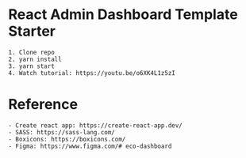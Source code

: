 # React Admin Dashboard Template Starter

    1. Clone repo
    2. yarn install
    3. yarn start
    4. Watch tutorial: https://youtu.be/o6XK4L1z5zI

# Reference

    - Create react app: https://create-react-app.dev/
    - SASS: https://sass-lang.com/
    - Boxicons: https://boxicons.com/
    - Figma: https://www.figma.com/#   e c o - d a s h b o a r d  
 